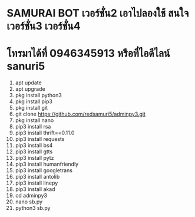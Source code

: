 # SAMURAI BOT เวอร์ชั่น2 เอาไปลองใช้ สนใจเวอร์ชั่น3 เวอร์ชั่น4
# โทรมาได้ที่ 0946345913 หรือที่ไอดีไลน์ sanuri5
1. apt update
2. apt upgrade
3. pkg install python3
4. pkg install pip3
5. pkg install git
6. git clone https://github.com/redsamuri5/adminpy3.git
7. pkg install nano
8. pip3 install rsa
9. pip3 install thrift==0.11.0
10. pip3 install requests
11. pip3 install bs4
12. pip3 install gtts
13. pip3 install pytz
14. pip3 install humanfriendly
15. pip3 install googletrans
16. pip3 install antolib
17. pip3 install linepy
18. pip3 install akad
19. cd adminpy3
20. nano sb.py
21. python3 sb.py
